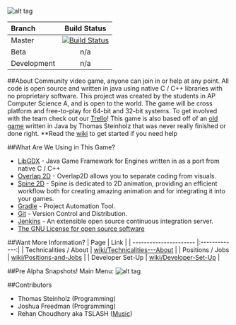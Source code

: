 ![alt tag](https://raw.githubusercontent.com/tsteinholz/SpaceShooter/master/etc/space.png)

| Branch        | Build Status  |
|:------------- |:-------------:|
| Master        | [![Build Status](https://javabilities.com/jenkins/job/Space%20Shooter/badge/icon)](https://javabilities.com/jenkins/job/Space%20Shooter/) |
| Beta          | n/a |
| Development   | n/a |

##About
Community video game, anyone can join in or help at any point. All code is open source and written in java using native C / C++ libraries with no proprietary software. This project was created by the students in AP Computer Science A, and is open to the world. The game will be cross platform and free-to-play for 64-bit and 32-bit systems. To get involved with the team check out our [Trello](https://trello.com/b/CObQDpC8/space-shooter)! This game is also based off of an [old game](https://github.com/tsteinholz/OriginalSpaceShooter/releases/tag/1) written in Java by Thomas Steinholz that was never really finished or done right. **Read the [wiki](https://github.com/tsteinholz/SpaceShooter/wiki) to get started if you need help

##What Are We Using in This Game?
* [LibGDX](http://libgdx.badlogicgames.com/) - Java Game Framework for Engines written in as a port from native C / C++
* [Overlap 2D](http://overlap2d.com/) - Overlap2D allows you to separate coding from visuals.	
* [Spine 2D](http://esotericsoftware.com/) - Spine is dedicated to 2D animation, providing an efficient workflow both for creating amazing animation and for integrating it into your games.
* [Gradle](https://gradle.org/) - Project Automation Tool.		
* [Git](http://git-scm.com/) - Version Control and Distribution.		
* [Jenkins](https://jenkins-ci.org/) - An extensible open source continuous integration server.		
* [The GNU License for open source software](https://www.gnu.org/)

##Want More Information?
| Page                   | Link          |
| ---------------------- |:-------------:|
| Technicalities / About | [wiki/Technicalities---About](https://github.com/tsteinholz/SpaceShooter/wiki/Technicalities---About) | 
| Positions / Jobs       | [wiki/Positions-and-Jobs](https://github.com/tsteinholz/SpaceShooter/wiki/Positions-and-Jobs) |
| Developer Set-Up       |  [wiki/Developer-Set-Up](https://github.com/tsteinholz/SpaceShooter/wiki/Developer-Set-Up) |

##Pre Alpha Snapshots!
Main Menu: 
![alt tag](https://raw.githubusercontent.com/tsteinholz/SpaceShooter/master/etc/MainMenuPreAlpha.png)

##Contributors
* Thomas Steinholz (Programming)
* Joshua Freedman (Programming)
* Rehan Choudhery aka TSLASH ([Music](https://www.youtube.com/channel/UCbGxVTjS8-lGVjlSbjHLvvQ))
